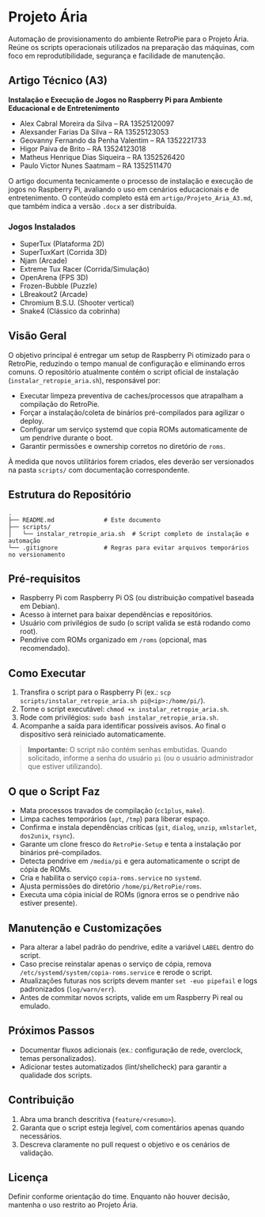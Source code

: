 # Projeto Ária

Automação de provisionamento do ambiente RetroPie para o Projeto Ária. Reúne os scripts operacionais utilizados na preparação das máquinas, com foco em reprodutibilidade, segurança e facilidade de manutenção.

## Artigo Técnico (A3)

**Instalação e Execução de Jogos no Raspberry Pi para Ambiente Educacional e de Entretenimento**

- Alex Cabral Moreira da Silva – RA 13525120097
- Alexsander Farias Da Silva – RA 13525123053
- Geovanny Fernando da Penha Valentim – RA 1352221733
- Higor Paiva de Brito – RA 13524123018
- Matheus Henrique Dias Siqueira – RA 1352526420
- Paulo Victor Nunes Saatmam – RA 1352511470

O artigo documenta tecnicamente o processo de instalação e execução de jogos no Raspberry Pi, avaliando o uso em cenários educacionais e de entretenimento. O conteúdo completo está em `artigo/Projeto_Aria_A3.md`, que também indica a versão `.docx` a ser distribuída.

### Jogos Instalados

- SuperTux (Plataforma 2D)
- SuperTuxKart (Corrida 3D)
- Njam (Arcade)
- Extreme Tux Racer (Corrida/Simulação)
- OpenArena (FPS 3D)
- Frozen-Bubble (Puzzle)
- LBreakout2 (Arcade)
- Chromium B.S.U. (Shooter vertical)
- Snake4 (Clássico da cobrinha)

## Visão Geral

O objetivo principal é entregar um setup de Raspberry Pi otimizado para o RetroPie, reduzindo o tempo manual de configuração e eliminando erros comuns. O repositório atualmente contém o script oficial de instalação (`instalar_retropie_aria.sh`), responsável por:

- Executar limpeza preventiva de caches/processos que atrapalham a compilação do RetroPie.
- Forçar a instalação/coleta de binários pré-compilados para agilizar o deploy.
- Configurar um serviço systemd que copia ROMs automaticamente de um pendrive durante o boot.
- Garantir permissões e ownership corretos no diretório de `roms`.

À medida que novos utilitários forem criados, eles deverão ser versionados na pasta `scripts/` com documentação correspondente.

## Estrutura do Repositório

```
.
├── README.md              # Este documento
├── scripts/
│   └── instalar_retropie_aria.sh  # Script completo de instalação e automação
└── .gitignore             # Regras para evitar arquivos temporários no versionamento
```

## Pré-requisitos

- Raspberry Pi com Raspberry Pi OS (ou distribuição compatível baseada em Debian).
- Acesso à internet para baixar dependências e repositórios.
- Usuário com privilégios de sudo (o script valida se está rodando como root).
- Pendrive com ROMs organizado em `/roms` (opcional, mas recomendado).

## Como Executar

1. Transfira o script para o Raspberry Pi (ex.: `scp scripts/instalar_retropie_aria.sh pi@<ip>:/home/pi/`).
2. Torne o script executável: `chmod +x instalar_retropie_aria.sh`.
3. Rode com privilégios: `sudo bash instalar_retropie_aria.sh`.
4. Acompanhe a saída para identificar possíveis avisos. Ao final o dispositivo será reiniciado automaticamente.

> **Importante:** O script não contém senhas embutidas. Quando solicitado, informe a senha do usuário `pi` (ou o usuário administrador que estiver utilizando).

## O que o Script Faz

- Mata processos travados de compilação (`cc1plus`, `make`).
- Limpa caches temporários (`apt`, `/tmp`) para liberar espaço.
- Confirma e instala dependências críticas (`git`, `dialog`, `unzip`, `xmlstarlet`, `dos2unix`, `rsync`).
- Garante um clone fresco do `RetroPie-Setup` e tenta a instalação por binários pré-compilados.
- Detecta pendrive em `/media/pi` e gera automaticamente o script de cópia de ROMs.
- Cria e habilita o serviço `copia-roms.service` no `systemd`.
- Ajusta permissões do diretório `/home/pi/RetroPie/roms`.
- Executa uma cópia inicial de ROMs (ignora erros se o pendrive não estiver presente).

## Manutenção e Customizações

- Para alterar a label padrão do pendrive, edite a variável `LABEL` dentro do script.
- Caso precise reinstalar apenas o serviço de cópia, remova `/etc/systemd/system/copia-roms.service` e rerode o script.
- Atualizações futuras nos scripts devem manter `set -euo pipefail` e logs padronizados (`log/warn/err`).
- Antes de commitar novos scripts, valide em um Raspberry Pi real ou emulado.

## Próximos Passos

- Documentar fluxos adicionais (ex.: configuração de rede, overclock, temas personalizados).
- Adicionar testes automatizados (lint/shellcheck) para garantir a qualidade dos scripts.

## Contribuição

1. Abra uma branch descritiva (`feature/<resumo>`).
2. Garanta que o script esteja legível, com comentários apenas quando necessários.
3. Descreva claramente no pull request o objetivo e os cenários de validação.

## Licença

Definir conforme orientação do time. Enquanto não houver decisão, mantenha o uso restrito ao Projeto Ária.
